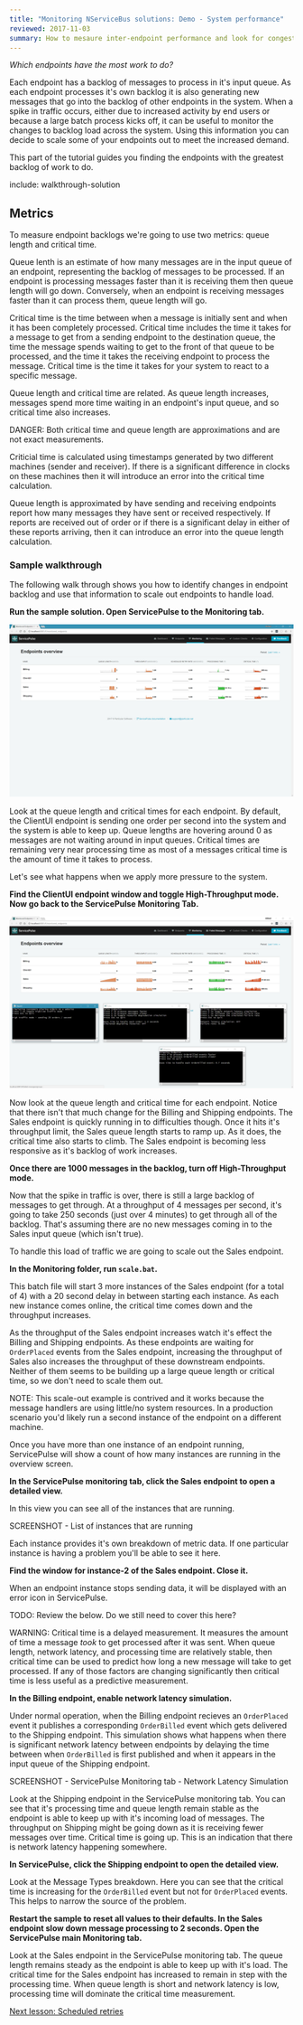 ```yaml
---
title: "Monitoring NServiceBus solutions: Demo - System performance"
reviewed: 2017-11-03
summary: How to mesaure inter-endpoint performance and look for congestion with the queue length and critical time metrics.
---
```


_Which endpoints have the most work to do?_

Each endpoint has a backlog of messages to process in it's input queue. As each endpoint processes it's own backlog it is also generating new messages that go into the backlog of other endpoints in the system. When a spike in traffic occurs, either due to increased activity by end users or because a large batch process kicks off, it can be useful to monitor the changes to backlog load across the system. Using this information you can decide to scale some of your endpoints out to meet the increased demand.

This part of the tutorial guides you finding the endpoints with the greatest backlog of work to do.

include: walkthrough-solution


## Metrics

To measure endpoint backlogs we're going to use two metrics: queue length and critical time.

Queue lenth is an estimate of how many messages are in the input queue of an endpoint, representing the backlog of messages to be processed. If an endpoint is processing messages faster than it is receiving them then queue length will go down. Conversely, when an endpoint is receiving messages faster than it can process them, queue length will go.

Critical time is the time between when a message is initially sent and when it has been completely processed. Critical time includes the time it takes for a message to get from a sending endpoint to the destination queue, the time the message spends waiting to get to the front of that queue to be processed, and the time it takes the receiving endpoint to process the message. Critical time is the time it takes for your system to react to a specific message.

Queue length and critical time are related. As queue length increases, messages spend more time waiting in an endpoint's input queue, and so critical time also increases.

DANGER: Both critical time and queue length are approximations and are not exact measurements.

Criticial time is calculated using timestamps generated by two different machines (sender and receiver). If there is a significant difference in clocks on these machines then it will introduce an error into the critical time calculation. 

Queue length is approximated by have sending and receiving endpoints report how many messages they have sent or received respectively. If reports are received out of order or if there is a significant delay in either of these reports arriving, then it can introduce an error into the queue length calculation.


### Sample walkthrough

The following walk through shows you how to identify changes in endpoint backlog and use that information to scale out endpoints to handle load.

**Run the sample solution. Open ServicePulse to the Monitoring tab.**

![Service Pulse monitoring tab showing sample endpoints](servicepulse-monitoring_tab-sample_low_throughput.png)

Look at the queue length and critical times for each endpoint. By default, the ClientUI endpoint is sending one order per second into the system and the system is able to keep up. Queue lengths are hovering around 0 as messages are not waiting around in input queues. Critical times are remaining very near processing time as most of a messages critical time is the amount of time it takes to process. 

Let's see what happens when we apply more pressure to the system.

**Find the ClientUI endpoint window and toggle High-Throughput mode. Now go back to the ServicePulse Monitoring Tab.**

![Service Pulse monitoring tab showing sample endpoints in high throuhgput mode](servicepulse-monitoring_tab-sample_high_throughput.png)

Now look at the queue length and critical time for each endpoint. Notice that there isn't that much change for the Billing and Shipping endpoints. The Sales endpoint is quickly running in to difficulties though. Once it hits it's throughput limit, the Sales queue length starts to ramp up. As it does, the critical time also starts to climb. The Sales endpoint is becoming less responsive as it's backlog of work increases.

**Once there are 1000 messages in the backlog, turn off High-Throughput mode.**

Now that the spike in traffic is over, there is still a large backlog of messages to get through. At a throughput of 4 messages per second, it's going to take 250 seconds (just over 4 minutes) to get through all of the backlog. That's assuming there are no new messages coming in to the Sales input queue (which isn't true).

To handle this load of traffic we are going to scale out the Sales endpoint.

**In the Monitoring folder, run `scale.bat`.**

This batch file will start 3 more instances of the Sales endpoint (for a total of 4) with a 20 second delay in between starting each instance. As each new instance comes online, the critical time comes down and the throughput increases.

As the throughput of the Sales endpoint increases watch it's effect the Billing and Shipping endpoints. As these endpoints are waiting for `OrderPlaced` events from the Sales endpoint, increasing the throughput of Sales also increases the throughput of these downstream endpoints. Neither of them seems to be building up a large queue length or critical time, so we don't need to scale them out.

NOTE: This scale-out example is contrived and it works because the message handlers are using little/no system resources. In a production scenario you'd likely run a second instance of the endpoint on a different machine.

Once you have more than one instance of an endpoint running, ServicePulse will show a count of how many instances are running in the overview screen.

**In the ServicePulse monitoring tab, click the Sales endpoint to open a detailed view.**

In this view you can see all of the instances that are running.

SCREENSHOT - List of instances that are running

Each instance provides it's own breakdown of metric data. If one particular instance is having a problem you'll be able to see it here. 

**Find the window for instance-2 of the Sales endpoint. Close it.**

When an endpoint instance stops sending data, it will be displayed with an error icon in ServicePulse.










TODO: Review the below. Do we still need to cover this here?


WARNING: Critical time is a delayed measurement. It measures the amount of time a message _took_ to get processed after it was sent. When queue length, network latency, and processing time are relatively stable, then critical time can be used to predict how long a new message will take to get processed. If any of those factors are changing significantly then critical time is less useful as a predictive measurement.


**In the Billing endpoint, enable network latency simulation.**

Under normal operation, when the Billing endpoint recieves an `OrderPlaced` event it publishes a corresponding `OrderBilled` event which gets delivered to the Shipping endpoint. This simulation shows what happens when there is significant network latency between endpoints by delaying the time between when `OrderBilled` is first published and when it appears in the input queue of the Shipping endpoint. 

SCREENSHOT - ServicePulse Monitoring tab - Network Latency Simulation

Look at the Shipping endpoint in the ServicePulse monitoring tab. You can see that it's processing time and queue length remain stable as the endpoint is able to keep up with it's incoming load of messages. The throughput on Shipping might be going down as it is receiving fewer messages over time. Critical time is going up. This is an indication that there is network latency happening somewhere.

**In ServicePulse, click the Shipping endpoint to open the detailed view.**

Look at the Message Types breakdown. Here you can see that the critical time is increasing for the `OrderBilled` event but not for `OrderPlaced` events. This helps to narrow the source of the problem. 

**Restart the sample to reset all values to their defaults. In the Sales endpoint slow down message processing to 2 seconds. Open the ServicePulse main Monitoring tab.**

Look at the Sales endpoint in the ServicePulse monitoring tab. The queue length remains steady as the endpoint is able to keep up with it's load. The critical time for the Sales endpoint has increased to remain in step with the processing time. When queue length is short and network latency is low, processing time will dominate the critical time measurement.

[Next lesson: Scheduled retries](./walkthrough-3.md)